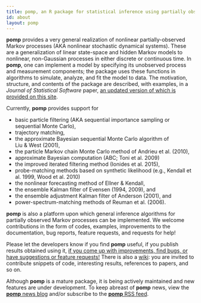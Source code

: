 ```yaml
---
title: pomp, an R package for statistical inference using partially observed Markov processes
id: about
layout: pomp
---
```


<span class="firstcharacter">**pomp**</span> provides a very general realization of nonlinear partially-observed Markov processes (AKA nonlinear stochastic dynamical systems).
These are a generalization of linear state-space and hidden Markov models to nonlinear, non-Gaussian processes in either discrete or continuous time.
In **pomp**, one can implement a model by specifying its unobserved process and measurement components;
the package uses these functions in algorithms to simulate, analyze, and fit the model to data.
The motivation, structure, and contents of the package are described, with examples, in a *Journal of Statistical Software* paper, [an updated version of which is provided on this site](./vignettes/pompjss.pdf).

Currently, **pomp** provides support for

- basic particle filtering (AKA sequential importance sampling or sequential Monte Carlo),
- trajectory matching,
- the approximate Bayesian sequential Monte Carlo algorithm of Liu&nbsp;&amp;&nbsp;West&nbsp;(2001),
- the particle Markov chain Monte Carlo method of Andrieu et al.&nbsp;(2010),
- approximate Bayesian computation (ABC; Toni et al.&nbsp;2009)
- the improved iterated filtering method (Ionides et al. 2015),
- probe-matching methods based on synthetic likelihood (e.g., Kendall et al. 1999, Wood et al. 2010)
- the nonlinear forecasting method of Ellner&nbsp;&amp;&nbsp;Kendall,
- the ensemble Kalman filter of Evensen (1994, 2009), and
- the ensemble adjustment Kalman filter of Anderson (2001), and
- power-spectrum-matching methods of Reuman et al. (2006).

**pomp** is also a platform upon which general inference algorithms for partially observed Markov processes can be implemented.
We welcome contributions in the form of codes, examples, improvements to the documentation, bug reports, feature requests, and requests for help!

Please let the developers know if you find **pomp** useful, if you publish results obtained using it, [if you come up with improvements, find bugs, or have suggestions or feature requests!](https://github.com/kingaa/pomp/issues)
There is also a [wiki](https://github.com/kingaa/pomp/wiki/pimp-my-pomp):
you are invited to contribute snippets of code, interesting results, references to papers, and so on.

Although **pomp** is a mature package, it is being actively maintained and new features are under development.
To keep abreast of **pomp** news, view the [**pomp** news blog](https://kingaa.github.io/pomp/blog.html) and/or subscribe to the [**pomp** RSS feed](./pomp.atom).
